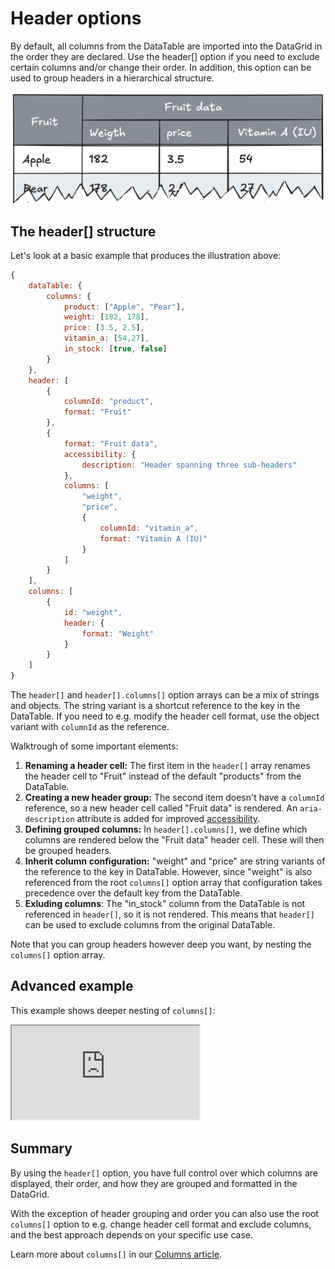 # Header options

By default, all columns from the DataTable are imported into the DataGrid in the order they are declared. Use the header[] option if you need to exclude certain columns and/or change their order. In addition, this option can be used to group headers in a hierarchical structure.

![An illustration showing a header group](ill_header.png)

## The header[] structure

Let's look at a basic example that produces the illustration above:

```js
{
    dataTable: {
        columns: {
            product: ["Apple", "Pear"],
            weight: [182, 178],
            price: [3.5, 2.5],
            vitamin_a: [54,27],
            in_stock: [true, false]
        }
    },
    header: [
        {
            columnId: "product",
            format: "Fruit"
        },
        {
            format: "Fruit data",
            accessibility: {
                description: "Header spanning three sub-headers"
            },
            columns: [
                "weight",
                "price",
                {
                    columnId: "vitamin_a",
                    format: "Vitamin A (IU)"
                }
            ]
        }
    ],
    columns: [
        {
            id: "weight",
            header: {
                format: "Weight"
            }
        }
    ]
}
```

The `header[]` and `header[].columns[]` option arrays can be a mix of strings and objects. The string variant is a shortcut reference to the key in the DataTable. If you need to e.g. modify the header cell format, use the object variant with `columnId` as the reference.

Walktrough of some important elements:

1. **Renaming a header cell:** The first item in the `header[]` array renames the header cell to "Fruit" instead of the default "products" from the DataTable.
2. **Creating a new header group:** The second item doesn't have a `columnId` reference, so a new header cell called "Fruit data" is rendered. An `aria-description` attribute is added for improved [accessibility](https://www.highcharts.com/docs/datagrid/accessibility).
3. **Defining grouped columns:** In `header[].columns[]`, we define which columns are rendered below the "Fruit data" header cell. These will then be grouped headers.
4. **Inherit column configuration:** "weight" and "price" are string variants of the reference to the key in DataTable. However, since "weight" is also referenced from the root `columns[]` option array that configuration takes precedence over the default key from the DataTable.
5. **Exluding columns**: The "in_stock" column from the DataTable is not referenced in `header[]`, so it is not rendered. This means that `header[]` can be used to exclude columns from the original DataTable.

Note that you can group headers however deep you want, by nesting the `columns[]` option array.

## Advanced example

This example shows deeper nesting of `columns[]`:

<iframe src="https://www.highcharts.com/samples/embed/data-grid/basic/grouped-headers" allow="fullscreen"></iframe>

## Summary

By using the `header[]` option, you have full control over which columns are displayed, their order, and how they are grouped and formatted in the DataGrid.

With the exception of header grouping and order you can also use the root `columns[]` option to e.g. change header cell format and exclude columns, and the best approach depends on your specific use case.

Learn more about `columns[]` in our [Columns article](https://www.highcharts.com/docs/datagrid/columns).
